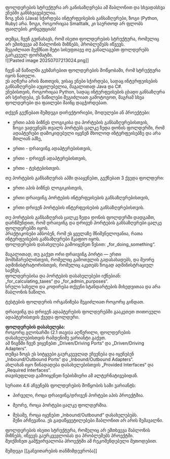 ფოლდერების სტრუქტურა არ განისაზღვრება ამ შაბლონით და სხვადასხვა ენებში განსხვავებულია.  
ზოგ ენას (Java) სჭირდება ინტერფეისების განსაზღვრები, ზოგი (Python, Ruby) არა. ზოგი, როგორიცაა Smalltalk, კი საერთოდ არ ფლობს ფაილების კონცეფციას!

თუმცა, ჩვენ გვინახავს, რომ ისეთი ფოლდერების სტრუქტურა, რომელიც არ ემთხვევა ამ შაბლონის მიზნებს, პრობლემებს იწვევს.  
შეგიძლიათ შექმნათ მეტი სისუფთავე თუ განალაგებთ ფოლდერებს გარკვეულ ფორმატში.  
![[Pasted image 20250707213024.png]]

ჩვენ ამ ნაწილში გეხმარებით ფოლდერების მოწყობაში, რომ სტრუქტურა იყოს ნათელი.  
ეს აღწერა არის მათთვის, ვისაც ენები სჭირდება, სადაც ინტერფეისების განსაზღვრები აუცილებელია, მაგალითად Java და C#.  
ენებისთვის, როგორიცაა Python, სადაც ინტერფეისების ცხადი განსაზღვრა არ სჭირდება, ეს ნაწილები შეგიძლიათ გამოტოვოთ, მაგრამ სხვა ფოლდერები და ფაილები მაინც დაგჭირდებათ.

თქვენ გექნებათ შემდეგი დირექტორიები, მოდულები ან პროექტები:

- ერთი აპის ბიზნეს ლოგიკისა და პორტების განსაზღვრებისთვის,  
    ზოგი ვადევნებს თვალს პორტებს ცალკე ზედა დონის ფოლდერში, რომ ადაპტერები დამოკიდებული იყვნენ მხოლოდ ინტერფეისებზე და არა მთლიან აპზე,
    
- ერთი - დრაივინგ ადაპტერებისთვის,
    
- ერთი - დრივენ ადაპტერებისთვის,
    
- ერთი - ტესტებისთვის.
    

თუ პორტების განსაზღვრას აპში დააყენებთ, გექნებათ 3 ქვედა ფოლდერი:

- ერთი აპის ბიზნეს ლოგიკისთვის,
    
- ერთი დრაივინგ პორტების ინტერფეისების განსაზღვრებისთვის,
    
- ერთი დრივენ პორტების ინტერფეისების განსაზღვრებისთვის.
    

თუ პორტების განსაზღვრას ცალკე ზედა დონის ფოლდერში დადგამთ, დარწმუნდით, რომ დრაივინგ და დრივენ პორტების განსაზღვრები ცალკე ფოლდერებში იყოს.  
პრაქტიკოსები ამბობენ, რომ ეს ყველაზე მნიშვნელოვანია, რათა ინტერფეისების განსაზღვრები მკაფიო იყოს.  
ფოლდერების დასახელება გამოიყენეთ წესით: „for_doing_something“.

მაგალითად, თუ გაქვთ ორი დრაივინგ პორტი — ერთი მომხმარებლისთვის, რომელიც გამოთვლის გადასახადებს, და მეორე ადმინისტრატორისთვის, რომელიც აკეთებს ზოგად ადმინისტრაციულ საქმეს,  
ფოლდერებისა და პორტების დასახელებები იქნებიან:  
„for_calculating_taxes“ და „for_admin_purposes“.  
სრული სახელი და კოდირება თქვენი სტანდარტების მიხედვითაა და არა შაბლონის ნაწილი.

ტესტების ფოლდერის ორგანიზება შეგიძლიათ როგორც გინდათ.

დრაივინგ და დრივენ ადაპტერების ფოლდერებში გააკეთეთ თითოეული ადაპტერისთვის ქვედა ფოლდერი.

**ფოლდერების დასახელება:**  
როგორც გლოსარში (2.1 თავი)ა აღწერილი, ფოლდერების დასახელებისთვის რამდენიმე ვარიანტი გაქვთ.  
ამ წიგნში ჩვენ ვიყენებთ „Driven/Driving Ports“ და „Driven/Driving Adapters“.  
თუმცა ზოგს ეს სიტყვები გაურკვევლად ეჩვენება და იყენებენ „Inbound/Outbound Ports“ და „Inbound/Outbound Adapters“.  
ახლახან იყო წინადადება დასახელებისთვის „Provided Interfaces“ და „Required Interfaces“.  
თავისუფლად გამოიყენეთ ნებისმიერი ამ ალტერნატივებიდან.

სურათი 4.6 აჩვენებს ფოლდერების მოწყობის სამი ვარიანტს:

- პირველი, როცა დრაივინგ/დრივენ პორტები აპის პროექტშია.
    
- მეორე, როცა პორტები ცალკე ფოლდერშია.
    
- მესამე, როცა იყენებთ „Inbound/Outbound“ დასახელებებს.  
    შენი არჩევანია. ეს გადაწყვეტილებები შაბლონით არ არის შემავალნი.
    

ფოლდერების ისეთი სტრუქტურა, რომელიც არ ემთხვევა შაბლონის მიზნებს, იწვევს გაურკვევლობას და პრობლემებს პროექტში.  
შეიქმინეთ გამჭვირვალობა პროექტში ამ რეკომენდებული მეთოდებით.

შემდეგი [[განვითარების თანმიმდევრობა]]